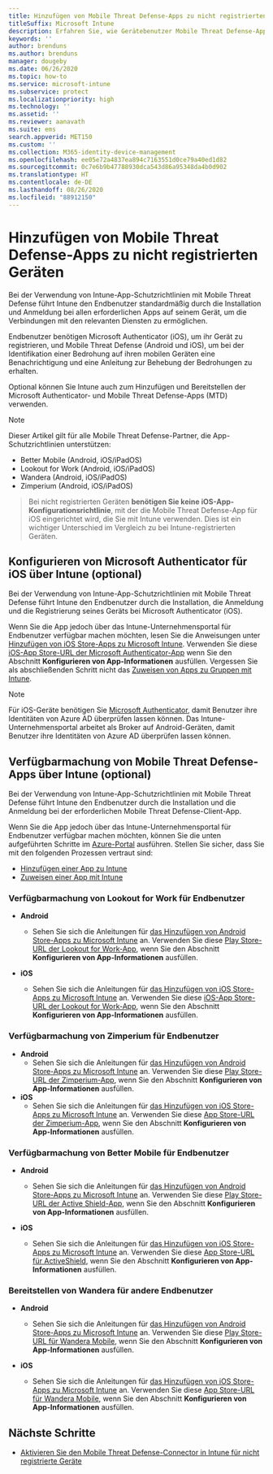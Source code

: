 ```yaml
---
title: Hinzufügen von Mobile Threat Defense-Apps zu nicht registrierten Geräten
titleSuffix: Microsoft Intune
description: Erfahren Sie, wie Gerätebenutzer Mobile Threat Defense-Apps zu nicht registrierten Geräten hinzufügen können.
keywords: ''
author: brenduns
ms.author: brenduns
manager: dougeby
ms.date: 06/26/2020
ms.topic: how-to
ms.service: microsoft-intune
ms.subservice: protect
ms.localizationpriority: high
ms.technology: ''
ms.assetid: ''
ms.reviewer: aanavath
ms.suite: ems
search.appverid: MET150
ms.custom: ''
ms.collection: M365-identity-device-management
ms.openlocfilehash: ee05e72a4837ea894c7163551d0ce79a40ed1d82
ms.sourcegitcommit: 0c7e6b9b47788930dca543d86a95348da4b0d902
ms.translationtype: HT
ms.contentlocale: de-DE
ms.lasthandoff: 08/26/2020
ms.locfileid: "88912150"
---
```

# <a name="add-mobile-threat-defense-apps-to-unenrolled-devices"></a>Hinzufügen von Mobile Threat Defense-Apps zu nicht registrierten Geräten

Bei der Verwendung von Intune-App-Schutzrichtlinien mit Mobile Threat Defense führt Intune den Endbenutzer standardmäßig durch die Installation und Anmeldung bei allen erforderlichen Apps auf seinem Gerät, um die Verbindungen mit den relevanten Diensten zu ermöglichen.

Endbenutzer benötigen Microsoft Authenticator (iOS), um ihr Gerät zu registrieren, und Mobile Threat Defense (Android und iOS), um bei der Identifikation einer Bedrohung auf ihren mobilen Geräten eine Benachrichtigung und eine Anleitung zur Behebung der Bedrohungen zu erhalten.

Optional können Sie Intune auch zum Hinzufügen und Bereitstellen der Microsoft Authenticator- und Mobile Threat Defense-Apps (MTD) verwenden.

> [!NOTE]
> Dieser Artikel gilt für alle Mobile Threat Defense-Partner, die App-Schutzrichtlinien unterstützen:
>
> - Better Mobile (Android, iOS/iPadOS)
> - Lookout for Work (Android, iOS/iPadOS)
> - Wandera (Android, iOS/iPadOS)
> - Zimperium (Android, iOS/iPadOS)

> Bei nicht registrierten Geräten **benötigen Sie keine iOS-App-Konfigurationsrichtlinie**, mit der die Mobile Threat Defense-App für iOS eingerichtet wird, die Sie mit Intune verwenden. Dies ist ein wichtiger Unterschied im Vergleich zu bei Intune-registrierten Geräten.

## <a name="configure-microsoft-authenticator-for-ios-via-intune-optional"></a>Konfigurieren von Microsoft Authenticator für iOS über Intune (optional)

Bei der Verwendung von Intune-App-Schutzrichtlinien mit Mobile Threat Defense führt Intune den Endbenutzer durch die Installation, die Anmeldung und die Registrierung seines Geräts bei Microsoft Authenticator (iOS).

Wenn Sie die App jedoch über das Intune-Unternehmensportal für Endbenutzer verfügbar machen möchten, lesen Sie die Anweisungen unter [Hinzufügen von iOS Store-Apps zu Microsoft Intune](../apps/store-apps-ios.md). Verwenden Sie diese [iOS-App Store-URL der Microsoft Authenticator-App](https://itunes.apple.com/us/app/microsoft-authenticator/id983156458?mt=8) wenn Sie den Abschnitt **Konfigurieren von App-Informationen** ausfüllen. Vergessen Sie als abschließenden Schritt nicht das [Zuweisen von Apps zu Gruppen mit Intune](../apps/apps-deploy.md).

> [!NOTE]
> Für iOS-Geräte benötigen Sie [Microsoft Authenticator](/azure/multi-factor-authentication/end-user/microsoft-authenticator-app-how-to), damit Benutzer ihre Identitäten von Azure AD überprüfen lassen können. Das Intune-Unternehmensportal arbeitet als Broker auf Android-Geräten, damit Benutzer ihre Identitäten von Azure AD überprüfen lassen können.

## <a name="making-mobile-threat-defense-apps-available-via-intune-optional"></a>Verfügbarmachung von Mobile Threat Defense-Apps über Intune (optional)

Bei der Verwendung von Intune-App-Schutzrichtlinien mit Mobile Threat Defense führt Intune den Endbenutzer durch die Installation und die Anmeldung bei der erforderlichen Mobile Threat Defense-Client-App.

Wenn Sie die App jedoch über das Intune-Unternehmensportal für Endbenutzer verfügbar machen möchten, können Sie die unten aufgeführten Schritte im [Azure-Portal](https://portal.azure.com/) ausführen. Stellen Sie sicher, dass Sie mit den folgenden Prozessen vertraut sind:

- [Hinzufügen einer App zu Intune](../apps/apps-add.md)
- [Zuweisen einer App mit Intune](../apps/apps-deploy.md)

### <a name="making-lookout-for-work-available-to-end-users"></a>Verfügbarmachung von Lookout for Work für Endbenutzer

- **Android**  
  - Sehen Sie sich die Anleitungen für [das Hinzufügen von Android Store-Apps zu Microsoft Intune](../apps/store-apps-android.md) an. Verwenden Sie diese [Play Store-URL der Lookout for Work-App](https://play.google.com/store/apps/details?id=com.lookout.enterprise), wenn Sie den Abschnitt **Konfigurieren von App-Informationen** ausfüllen.

- **iOS**
  - Sehen Sie sich die Anleitungen für [das Hinzufügen von iOS Store-Apps zu Microsoft Intune](../apps/store-apps-ios.md) an. Verwenden Sie diese [iOS-App Store-URL der Lookout for Work-App](https://itunes.apple.com/us/app/lookout-for-work/id997193468?mt=8), wenn Sie den Abschnitt **Konfigurieren von App-Informationen** ausfüllen.

<!-- ### Making Symantec Endpoint Protection Mobile available to end users
- **Android**
  - See the instructions for [adding Android store apps to Microsoft Intune](../apps/store-apps-android.md). When completing the **Configure app information** section, use this [SEP Mobile app store URL](https://play.google.com/store/apps/details?id=com.skycure.skycure). For **Minimum operating system**, select **Android 4.0 (Ice Cream Sandwich)**.

- **iOS**
  - See the instructions for [adding iOS store apps to Microsoft Intune](../apps/store-apps-ios.md). Use this [SEP Mobile - App Store URL](https://itunes.apple.com/us/app/skycure/id695620821?mt=8) when completing the **Configure app information** section.

### Making Check Point SandBlast Mobile available to end users
- **Android**  
  - See the instructions for [adding Android store apps to Microsoft Intune](../apps/store-apps-android.md). Use this [Check Point SandBlast Mobile - Play Store URL](https://play.google.com/store/apps/details?id=com.lacoon.security.fox) when completing the **Configure app information** section. 

- **iOS**
  - See the instructions for [adding iOS store apps to Microsoft Intune](../apps/store-apps-ios.md). Use this [Check Point SandBlast Mobile - App Store URL](https://apps.apple.com/us/app/sandblast-mobile-protect/id1006390797) when completing the **Configure app information** section. -->

### <a name="making-zimperium-available-to-end-users"></a>Verfügbarmachung von Zimperium für Endbenutzer

- **Android**
  - Sehen Sie sich die Anleitungen für [das Hinzufügen von Android Store-Apps zu Microsoft Intune](../apps/store-apps-android.md) an. Verwenden Sie diese [Play Store-URL der Zimperium-App](https://play.google.com/store/apps/details?id=com.zimperium.zips&hl=en), wenn Sie den Abschnitt **Konfigurieren von App-Informationen** ausfüllen.
- **iOS**
  - Sehen Sie sich die Anleitungen für [das Hinzufügen von iOS Store-Apps zu Microsoft Intune](../apps/store-apps-ios.md) an. Verwenden Sie diese [App Store-URL der Zimperium-App](https://itunes.apple.com/us/app/zimperium-zips/id1030924459?mt=8), wenn Sie den Abschnitt **Konfigurieren von App-Informationen** ausfüllen.

<!-- ### Making Pradeo available to end users
- **Android**
  - See the instructions for [adding Android store apps to Microsoft Intune](../apps/store-apps-android.md). Use this [Pradeo - Play Store URL](https://play.google.com/store/apps/details?id=net.pradeo.service&hl=en_US) when completing the **Configure app information** section.

- **iOS**
  - See the instructions for [adding iOS store apps to Microsoft Intune](../apps/store-apps-ios.md). Use this [Pradeo - App Store URL](https://itunes.apple.com/us/app/pradeo-agent/id547979360?mt=8) when completing the **Configure app information** section. -->

### <a name="making-better-mobile-available-to-end-users"></a>Verfügbarmachung von Better Mobile für Endbenutzer

- **Android**
  - Sehen Sie sich die Anleitungen für [das Hinzufügen von Android Store-Apps zu Microsoft Intune](../apps/store-apps-android.md) an. Verwenden Sie diese [Play Store-URL der Active Shield-App](https://play.google.com/store/apps/details?id=com.better.active.shield.enterprise), wenn Sie den Abschnitt **Konfigurieren von App-Informationen** ausfüllen.

- **iOS**
  - Sehen Sie sich die Anleitungen für [das Hinzufügen von iOS Store-Apps zu Microsoft Intune](../apps/store-apps-ios.md) an. Verwenden Sie diese [App Store-URL für ActiveShield](https://itunes.apple.com/us/app/activeshield/id980234260?mt=8&uo=4), wenn Sie den Abschnitt **Konfigurieren von App-Informationen** ausfüllen.

<!-- ### Making Sophos available to end users
- **Android**
  - See the instructions for [adding Android store apps to Microsoft Intune](../apps/store-apps-android.md). Use this [Sophos - Play Store URL](https://play.google.com/store/apps/details?id=com.sophos.smsec) when completing the **Configure app information** section.

- **iOS**
  - See the instructions for [adding iOS store apps to Microsoft Intune](../apps/store-apps-ios.md). Use this [ActiveShield - App Store URL](https://itunes.apple.com/us/app/sophos-mobile-security/id1086924662?mt=8) when completing the **Configure app information** section.  -->

### <a name="making-wandera-available-to-end-users"></a>Bereitstellen von Wandera für andere Endbenutzer
- **Android**
  - Sehen Sie sich die Anleitungen für [das Hinzufügen von Android Store-Apps zu Microsoft Intune](../apps/store-apps-android.md) an. Verwenden Sie diese [Play Store-URL für Wandera Mobile](https://play.google.com/store/apps/details?id=com.wandera.android), wenn Sie den Abschnitt **Konfigurieren von App-Informationen** ausfüllen.

- **iOS**
  - Sehen Sie sich die Anleitungen für [das Hinzufügen von iOS Store-Apps zu Microsoft Intune](../apps/store-apps-ios.md) an. Verwenden Sie diese [App Store-URL für Wandera Mobile](https://itunes.apple.com/app/wandera/id605469330), wenn Sie den Abschnitt **Konfigurieren von App-Informationen** ausfüllen.

## <a name="next-steps"></a>Nächste Schritte

- [Aktivieren Sie den Mobile Threat Defense-Connector in Intune für nicht registrierte Geräte](mtd-enable-unenrolled-devices.md)